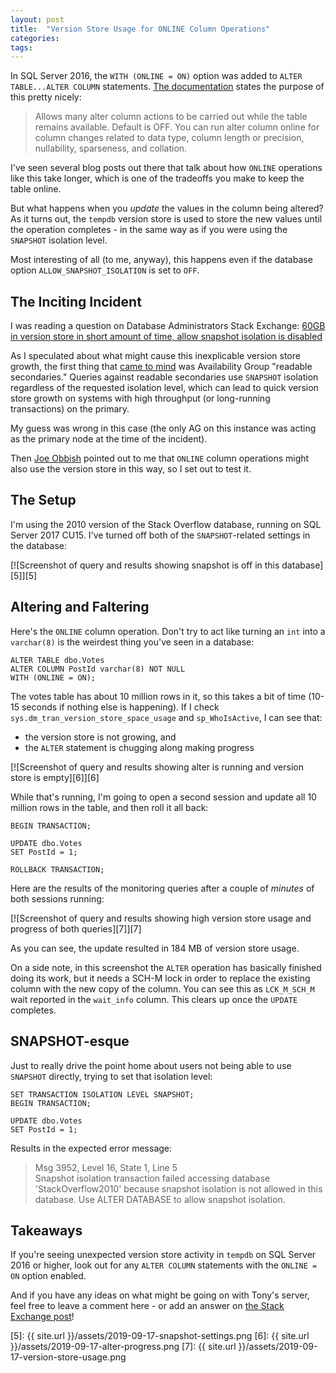 ```yaml
---
layout: post
title:  "Version Store Usage for ONLINE Column Operations"
categories: 
tags: 
---
```


In SQL Server 2016, the `WITH (ONLINE = ON)` option was added to `ALTER TABLE...ALTER COLUMN` statements.  [The documentation][1] states the purpose of this pretty nicely:

> Allows many alter column actions to be carried out while the table remains available. Default is OFF. You can run alter column online for column changes related to data type, column length or precision, nullability, sparseness, and collation.

I've seen several blog posts out there that talk about how `ONLINE` operations like this take longer, which is one of the tradeoffs you make to keep the table online.  

But what happens when you *update* the values in the column being altered?  As it turns out, the `tempdb` version store is used to store the new values until the operation completes - in the same way as if you were using the `SNAPSHOT` isolation level.

Most interesting of all (to me, anyway), this happens even if the database option `ALLOW_SNAPSHOT_ISOLATION` is set to `OFF`.

## The Inciting Incident

I was reading a question on Database Administrators Stack Exchange: [60GB in version store in short amount of time, allow snapshot isolation is disabled][2]

As I speculated about what might cause this inexplicable version store growth, the first thing that [came to mind][3] was Availability Group "readable secondaries."  Queries against readable secondaries use `SNAPSHOT` isolation regardless of the requested isolation level, which can lead to quick version store growth on systems with high throughput (or long-running transactions) on the primary.

My guess was wrong in this case (the only AG on this instance was acting as the primary node at the time of the incident).

Then [Joe Obbish][4] pointed out to me that `ONLINE` column operations might also use the version store in this way, so I set out to test it.

## The Setup

I'm using the 2010 version of the Stack Overflow database, running on SQL Server 2017 CU15.  I've turned off both of the `SNAPSHOT`-related settings in the database:

[![Screenshot of query and results showing snapshot is off in this database][5]][5]

## Altering and Faltering

Here's the `ONLINE` column operation.  Don't try to act like turning an `int` into a `varchar(8)` is the weirdest thing you've seen in a database:

    ALTER TABLE dbo.Votes 
    ALTER COLUMN PostId varchar(8) NOT NULL 
    WITH (ONLINE = ON);

The votes table has about 10 million rows in it, so this takes a bit of time (10-15 seconds if nothing else is happening).  If I check `sys.dm_tran_version_store_space_usage` and `sp_WhoIsActive`, I can see that:

- the version store is not growing, and
- the `ALTER` statement is chugging along making progress

[![Screenshot of query and results showing alter is running and version store is empty][6]][6]

While that's running, I'm going to open a second session and update all 10 million rows in the table, and then roll it all back:

    BEGIN TRANSACTION;

    UPDATE dbo.Votes
    SET PostId = 1;

    ROLLBACK TRANSACTION;

Here are the results of the monitoring queries after a couple of *minutes* of both sessions running:

[![Screenshot of query and results showing high version store usage and progress of both queries][7]][7]

As you can see, the update resulted in 184 MB of version store usage.

On a side note, in this screenshot the `ALTER` operation has basically finished doing its work, but it needs a SCH-M lock in order to replace the existing column with the new copy of the column.  You can see this as `LCK_M_SCH_M` wait reported in the `wait_info` column.  This clears up once the `UPDATE` completes.

## SNAPSHOT-esque

Just to really drive the point home about users not being able to use `SNAPSHOT` directly, trying to set that isolation level:

    SET TRANSACTION ISOLATION LEVEL SNAPSHOT;
    BEGIN TRANSACTION;

    UPDATE dbo.Votes
    SET PostId = 1;

Results in the expected error message:

> Msg 3952, Level 16, State 1, Line 5  
> Snapshot isolation transaction failed accessing database 'StackOverflow2010' because snapshot isolation is not allowed in this database. Use ALTER DATABASE to allow snapshot isolation.

## Takeaways

If you're seeing unexpected version store activity in `tempdb` on SQL Server 2016 or higher, look out for any `ALTER COLUMN` statements with the `ONLINE = ON` option enabled.

And if you have any ideas on what might be going on with Tony's server, feel free to leave a comment here - or add an answer on [the Stack Exchange post][2]!

[1]: https://docs.microsoft.com/en-us/sql/t-sql/statements/alter-table-transact-sql?view=sql-server-2017
[2]: https://dba.stackexchange.com/q/248888/6141
[3]: https://dba.stackexchange.com/a/248901/6141
[4]: https://erikdarlingdata.com/author/joe-obbish/
[5]: {{ site.url }}/assets/2019-09-17-snapshot-settings.png
[6]: {{ site.url }}/assets/2019-09-17-alter-progress.png
[7]: {{ site.url }}/assets/2019-09-17-version-store-usage.png